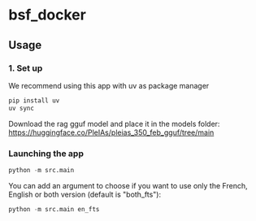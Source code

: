 # bsf_docker

## Usage
### 1. Set up
We recommend using this app with uv as package manager
``` bash
pip install uv
uv sync
```

Download the rag gguf model and place it in the models folder:
https://huggingface.co/PleIAs/pleias_350_feb_gguf/tree/main


### Launching the app
``` python
python -m src.main
```

You can add an argument to choose if you want to use only the French, English or both version (default is "both_fts"):
``` python
python -m src.main en_fts
```